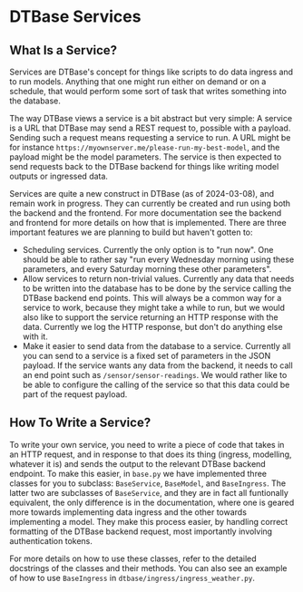# DTBase Services

## What Is a Service?

Services are DTBase's concept for things like scripts to do data ingress and to run models. Anything that one might run either on demand or on a schedule, that would perform some sort of task that writes something into the database.

The way DTBase views a service is a bit abstract but very simple: A service is a URL that DTBase may send a REST request to, possible with a payload. Sending such a request means requesting a service to run. A URL might be for instance `https://myownserver.me/please-run-my-best-model`, and the payload might be the model parameters. The service is then expected to send requests back to the DTBase backend for things like writing model outputs or ingressed data.

Services are quite a new construct in DTBase (as of 2024-03-08), and remain work in progress. They can currently be created and run using both the backend and the frontend. For more documentation see the backend and frontend for more details on how that is implemented. There are three important features we are planning to build but haven't gotten to:
* Scheduling services. Currently the only option is to "run now". One should be able to rather say "run every Wednesday morning using these parameters, and every Saturday morning these other parameters".
* Allow services to return non-trivial values. Currently any data that needs to be written into the database has to be done by the service calling the DTBase backend end points. This will always be a common way for a service to work, because they might take a while to run, but we would also like to support the service returning an HTTP response with the data. Currently we log the HTTP response, but don't do anything else with it.
* Make it easier to send data from the database to a service. Currently all you can send to a service is a fixed set of parameters in the JSON payload. If the service wants any data from the backend, it needs to call an end point such as `/sensor/sensor-readings`. We would rather like to be able to configure the calling of the service so that this data could be part of the request payload.

## How To Write a Service?

To write your own service, you need to write a piece of code that takes in an HTTP request, and in response to that does its thing (ingress, modelling, whatever it is) and sends the output to the relevant DTBase backend endpoint. To make this easier, in `base.py` we have implemented three classes for you to subclass: `BaseService`, `BaseModel`, and `BaseIngress`. The latter two are subclasses of `BaseService`, and they are in fact all funtionally equivalent, the only difference is in the documentation, where one is geared more towards implementing data ingress and the other towards implementing a model. They make this process easier, by handling correct formatting of the DTBase backend request, most importantly involving authentication tokens.

For more details on how to use these classes, refer to the detailed docstrings of the classes and their methods. You can also see an example of how to use `BaseIngress` in `dtbase/ingress/ingress_weather.py`.
